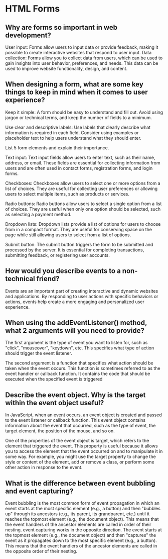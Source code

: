 #  HTML Forms

## Why are forms so important in web development?

User input: Forms allow users to input data or provide feedback, making it possible to create interactive websites that respond to user input. Data collection: Forms allow you to collect data from users, which can be used to gain insights into user behavior, preferences, and needs. This data can be used to improve website functionality, design, and content.

## When designing a form, what are some key things to keep in mind when it comes to user experience?

Keep it simple: A form should be easy to understand and fill out. Avoid using jargon or technical terms, and keep the number of fields to a minimum.

Use clear and descriptive labels: Use labels that clearly describe what information is required in each field. Consider using examples or placeholder text to help users understand what they should enter.

List 5 form elements and explain their importance.

Text input: Text input fields allow users to enter text, such as their name, address, or email. These fields are essential for collecting information from users and are often used in contact forms, registration forms, and login forms.

Checkboxes: Checkboxes allow users to select one or more options from a list of choices. They are useful for collecting user preferences or allowing users to select multiple items, such as products or services.

Radio buttons: Radio buttons allow users to select a single option from a list of choices. They are useful when only one option should be selected, such as selecting a payment method.

Dropdown lists: Dropdown lists provide a list of options for users to choose from in a compact format. They are useful for conserving space on the page while still allowing users to select from a list of options.

Submit button: The submit button triggers the form to be submitted and processed by the server. It is essential for completing transactions, submitting feedback, or registering user accounts.

## How would you describe events to a non-technical friend?

Events are an important part of creating interactive and dynamic websites and applications. By responding to user actions with specific behaviors or actions, events help create a more engaging and personalized user experience.

## When using the addEventListener() method, what 2 arguments will you need to provide?

The first argument is the type of event you want to listen for, such as "click", "mouseover", "keydown", etc. This specifies what type of action should trigger the event listener.

The second argument is a function that specifies what action should be taken when the event occurs. This function is sometimes referred to as the event handler or callback function. It contains the code that should be executed when the specified event is triggered

## Describe the event object. Why is the target within the event object useful?

In JavaScript, when an event occurs, an event object is created and passed to the event listener or callback function. This event object contains information about the event that occurred, such as the type of event, the target element, the position of the mouse, and so on.

One of the properties of the event object is target, which refers to the element that triggered the event. This property is useful because it allows you to access the element that the event occurred on and to manipulate it in some way. For example, you might use the target property to change the style or content of the element, add or remove a class, or perform some other action in response to the event.

## What is the difference between event bubbling and event capturing?

Event bubbling is the most common form of event propagation in which an event starts at the most specific element (e.g., a button) and then "bubbles up" through its ancestors (e.g., its parent, its grandparent, etc.) until it reaches the topmost element (e.g., the document object). This means that the event handlers of the ancestor elements are called in order of their nesting. event capturing works in the opposite direction. The event starts at the topmost element (e.g., the document object) and then "captures" the event as it propagates down to the most specific element (e.g., a button). This means that the event handlers of the ancestor elements are called in the opposite order of their nesting.